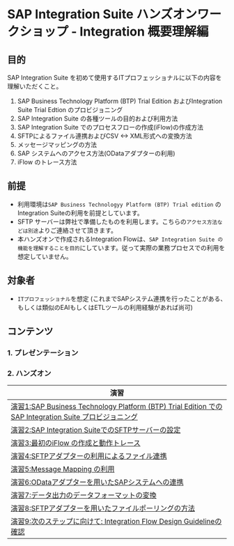 # SAP Integration Suite ハンズオンワークショップ - Integration 概要理解編
## 目的
SAP Integration Suite を初めて使用するITプロフェッショナルに以下の内容を理解いただくこと。
1. SAP Business Technology Platform (BTP) Trial Edition およびIntegration Suite Trial Edtion のプロビジョニング
2. SAP Integration Suite の各種ツールの目的および利用方法
3. SAP Integration Suite でのプロセスフローの作成(iFlow)の作成方法
4. SFTPによるファイル連携およびCSV <-> XML形式への変換方法
5. メッセージマッピングの方法
6. SAP システムへのアクセス方法(ODataアダプターの利用)
7. iFlow のトレース方法
   
## 前提
- 利用環境は`SAP Business Technologyy Platform (BTP) Trial edition` のIntegration Suiteの利用を前提としています。
- SFTP サーバーは弊社で準備したものを利用します。こちらの`アクセス方法などは別途`よりご連絡させて頂きます。
- 本ハンズオンで作成されるIntegration Flowは、`SAP Integration Suite の機能を理解することを目的`にしています。従って実際の業務プロセスでの利用を想定していません。
  
## 対象者
- `ITプロフェッショナル`を想定 (これまでSAPシステム連携を行ったことがある、もしくは類似のEAIもしくはETLツールの利用経験があれば尚可)
  
## コンテンツ
### 1. プレゼンテーション
### 2. ハンズオン

|演習|
|-------------------|
| [演習1:SAP Business Technology Platform (BTP) Trial Edition でのSAP Integration Suite プロビジョニング](ex1/README.md)
| [演習2:SAP Integration SuiteでのSFTPサーバーの設定](ex2/README.md)
| [演習3:最初のiFlow の作成と動作トレース](ex3/README.md)
| [演習4:SFTPアダプターの利用によるファイル連携](ex4/README.md)
| [演習5:Message Mapping の利用](ex5/README.md)
| [演習6:ODataアダプターを用いたSAPシステムへの連携](ex6/README.md)
| [演習7:データ出力のデータフォーマットの変換](ex7/README.md)
| [演習8:SFTPアダプターを用いたファイルポーリングの方法](ex8/README.md)
| [演習9:次のステップに向けて: Integration Flow Design Guidelineの確認](ex9/README.md)
